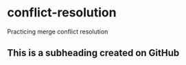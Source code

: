# conflict-resolution
Practicing merge conflict resolution

## This is a subheading created on GitHub
